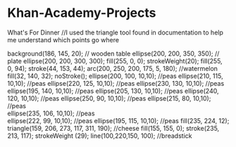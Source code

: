 # Khan-Academy-Projects
What's For Dinner
//I used the triangle tool found in documentation to help me understand which points go where

background(186, 145, 20); // wooden table
ellipse(200, 200, 350, 350); // plate
ellipse(200, 200, 300, 300); 
fill(255, 0, 0);
strokeWeight(20);
fill(255, 0, 94);
stroke(44, 153, 44);
arc(200, 250, 200, 175, 5, 180); //watermelon
fill(32, 140, 32);
noStroke();
ellipse(200, 100, 10,10); //peas
ellipse(210, 115, 10,10); //peas
ellipse(220, 125, 10,10); //peas
ellipse(230, 130, 10,10); //peas
ellipse(195, 140, 10,10); //peas
ellipse(205, 130, 10,10); //peas
ellipse(240, 120, 10,10); //peas
ellipse(250, 90, 10,10); //peas
ellipse(215, 80, 10,10); //peas  
ellipse(235, 106, 10,10); //peas  
ellipse(222, 99, 10,10); //peas 
ellipse(195, 115, 10,10); //peas 
fill(235, 224, 12);
triangle(159, 206, 273, 117, 311, 190); //cheese
fill(155, 155, 0);
stroke(235, 213, 117);
strokeWeight (29);
line(100,220,150, 100); //breadstick








